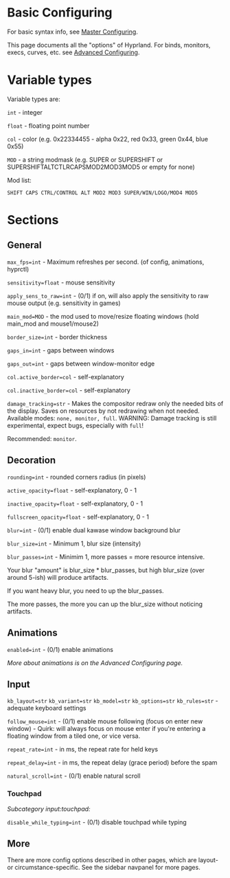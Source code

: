 # Basic Configuring

For basic syntax info, see [Master Configuring](https://github.com/vaxerski/Hyprland/wiki/Configuring-Hyprland).

This page documents all the "options" of Hyprland. For binds, monitors, execs, curves, etc. see [Advanced Configuring](https://github.com/vaxerski/Hyprland/wiki/Advanced-config).

# Variable types
Variable types are:

`int` - integer

`float` - floating point number

`col` - color (e.g. 0x22334455 - alpha 0x22, red 0x33, green 0x44, blue 0x55)

`MOD` - a string modmask (e.g. SUPER or SUPERSHIFT or SUPERSHIFTALTCTLRCAPSMOD2MOD3MOD5 or empty for none)

Mod list:
```
SHIFT CAPS CTRL/CONTROL ALT MOD2 MOD3 SUPER/WIN/LOGO/MOD4 MOD5
```

# Sections

## General
`max_fps=int` - Maximum refreshes per second. (of config, animations, hyprctl)

`sensitivity=float` - mouse sensitivity

`apply_sens_to_raw=int` - (0/1) if on, will also apply the sensitivity to raw mouse output (e.g. sensitivity in games)

`main_mod=MOD` - the mod used to move/resize floating windows (hold main_mod and mouse1/mouse2)

`border_size=int` - border thickness

`gaps_in=int` - gaps between windows

`gaps_out=int` - gaps between window-monitor edge

`col.active_border=col` - self-explanatory

`col.inactive_border=col` - self-explanatory

`damage_tracking=str` - Makes the compositor redraw only the needed bits of the display. Saves on resources by not redrawing when not needed. Available modes: `none, monitor, full`. WARNING: Damage tracking is still experimental, expect bugs, especially with `full`!

Recommended: `monitor`.

## Decoration

`rounding=int` - rounded corners radius (in pixels)

`active_opacity=float` - self-explanatory, 0 - 1

`inactive_opacity=float` - self-explanatory, 0 - 1

`fullscreen_opacity=float` - self-explanatory, 0 - 1

`blur=int` - (0/1) enable dual kawase window background blur

`blur_size=int` - Minimum 1, blur size (intensity)

`blur_passes=int` - Minimim 1, more passes = more resource intensive.
    
Your blur "amount" is blur_size * blur_passes, but high blur_size (over around 5-ish) will produce artifacts.
    
If you want heavy blur, you need to up the blur_passes.

The more passes, the more you can up the blur_size without noticing artifacts.

## Animations

`enabled=int` - (0/1) enable animations

_More about animations is on the Advanced Configuring page._

## Input

`kb_layout=str` `kb_variant=str` `kb_model=str` `kb_options=str` `kb_rules=str` - adequate keyboard settings

`follow_mouse=int` - (0/1) enable mouse following (focus on enter new window) - Quirk: will always focus on mouse enter if you're entering a floating window from a tiled one, or vice versa.

`repeat_rate=int` - in ms, the repeat rate for held keys

`repeat_delay=int` - in ms, the repeat delay (grace period) before the spam

`natural_scroll=int` - (0/1) enable natural scroll

### Touchpad
_Subcategory input:touchpad:_

`disable_while_typing=int` - (0/1) disable touchpad while typing

## More 
There are more config options described in other pages, which are layout- or circumstance-specific. See the sidebar navpanel for more pages.
